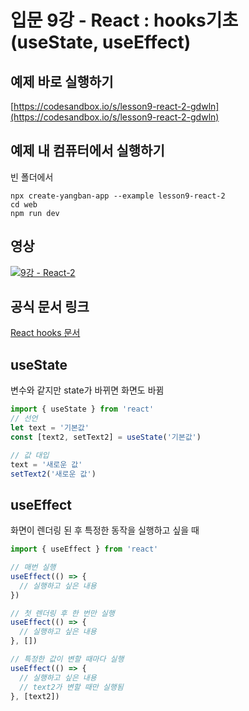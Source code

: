 # 입문 9강 - React : hooks기초(useState, useEffect)

## 예제 바로 실행하기
[https://codesandbox.io/s/lesson9-react-2-gdwln](https://codesandbox.io/s/lesson9-react-2-gdwln)

## 예제 내 컴퓨터에서 실행하기
빈 폴더에서
```
npx create-yangban-app --example lesson9-react-2
cd web
npm run dev
```

## 영상
[![9강 - React-2](http://img.youtube.com/vi/1wN95kI1r1Y/0.jpg)](http://www.youtube.com/watch?v=1wN95kI1r1Y "9강 React-2")

## 공식 문서 링크
[React hooks 문서](https://ko.reactjs.org/docs/hooks-intro.html)

## useState
변수와 같지만 state가 바뀌면 화면도 바뀜
```javascript
import { useState } from 'react'
// 선언
let text = '기본값'
const [text2, setText2] = useState('기본값')
```

```javascript
// 값 대입
text = '새로운 값'
setText2('새로운 값')
```

## useEffect
화면이 렌더링 된 후 특정한 동작을 실행하고 싶을 때
```javascript
import { useEffect } from 'react'

// 매번 실행
useEffect(() => {
  // 실행하고 싶은 내용
})

// 첫 렌더링 후 한 번만 실행
useEffect(() => {
  // 실행하고 싶은 내용
}, [])

// 특정한 값이 변할 때마다 실행
useEffect(() => {
  // 실행하고 싶은 내용
  // text2가 변할 때만 실행됨
}, [text2])
```
